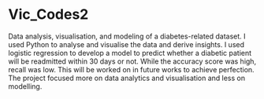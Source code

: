 # Vic_Codes2
Data analysis, visualisation, and modeling of a diabetes-related dataset.
I used Python to analyse and visualise the data and derive insights.
I used logistic regression to develop a model to predict whether a diabetic patient will be readmitted within 30 days or not.
While the accuracy score was high, recall was low. This will be worked on in future works to achieve perfection.
The project focused more on data analytics and visualisation and less on modelling.
